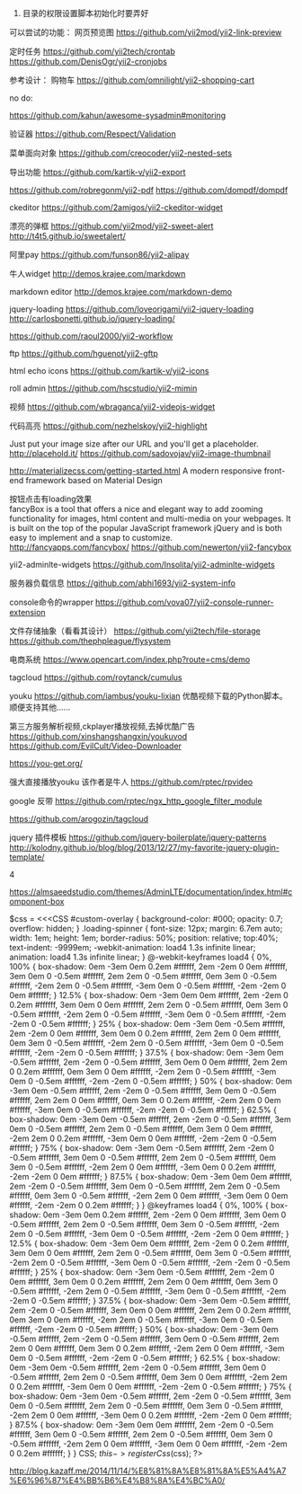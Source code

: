 1. 目录的权限设置脚本初始化时要弄好

可以尝试的功能：
网页预览图
https://github.com/yii2mod/yii2-link-preview

定时任务
https://github.com/yii2tech/crontab
https://github.com/DenisOgr/yii2-cronjobs



参考设计：
购物车
https://github.com/omnilight/yii2-shopping-cart


no do:


https://github.com/kahun/awesome-sysadmin#monitoring

验证器
https://github.com/Respect/Validation


菜单面向对象
https://github.com/creocoder/yii2-nested-sets





导出功能
https://github.com/kartik-v/yii2-export

https://github.com/robregonm/yii2-pdf
https://github.com/dompdf/dompdf

ckeditor
https://github.com/2amigos/yii2-ckeditor-widget

漂亮的弹框
https://github.com/yii2mod/yii2-sweet-alert
http://t4t5.github.io/sweetalert/

阿里pay
https://github.com/funson86/yii2-alipay

牛人widget
http://demos.krajee.com/markdown

markdown editor
http://demos.krajee.com/markdown-demo

jquery-loading
https://github.com/loveorigami/yii2-jquery-loading
http://carlosbonetti.github.io/jquery-loading/

https://github.com/raoul2000/yii2-workflow


ftp
https://github.com/hguenot/yii2-gftp

html echo icons
https://github.com/kartik-v/yii2-icons

roll admin
https://github.com/hscstudio/yii2-mimin

视频
https://github.com/wbraganca/yii2-videojs-widget

代码高亮
https://github.com/nezhelskoy/yii2-highlight

Just put your image size after our URL and you'll get a placeholder.
http://placehold.it/
https://github.com/sadovojav/yii2-image-thumbnail

http://materializecss.com/getting-started.html
A modern responsive front-end framework based on Material Design

按钮点击有loading效果  
fancyBox is a tool that offers a nice and elegant way to add zooming functionality for images, html content and multi-media on your webpages. It is built on the top of the popular JavaScript framework jQuery and is both easy to implement and a snap to customize.
http://fancyapps.com/fancybox/
https://github.com/newerton/yii2-fancybox

yii2-adminlte-widgets
https://github.com/Insolita/yii2-adminlte-widgets

服务器负载信息
https://github.com/abhi1693/yii2-system-info

console命令的wrapper
https://github.com/vova07/yii2-console-runner-extension


文件存储抽象（看看其设计）
https://github.com/yii2tech/file-storage
https://github.com/thephpleague/flysystem

电商系统
https://www.opencart.com/index.php?route=cms/demo

tagcloud
https://github.com/roytanck/cumulus

youku
https://github.com/iambus/youku-lixian
优酷视频下载的Python脚本。顺便支持其他……

第三方服务解析视频,ckplayer播放视频,去掉优酷广告
https://github.com/xinshangshangxin/youkuvod
https://github.com/EvilCult/Video-Downloader

https://you-get.org/

强大直接播放youku  该作者是牛人
https://github.com/rptec/rpvideo


google 反带
https://github.com/rptec/ngx_http_google_filter_module

https://github.com/arogozin/tagcloud

jquery 插件模板
https://github.com/jquery-boilerplate/jquery-patterns
http://kolodny.github.io/blog/blog/2013/12/27/my-favorite-jquery-plugin-template/

4

https://almsaeedstudio.com/themes/AdminLTE/documentation/index.html#component-box



$css = <<<CSS
#custom-overlay {
  background-color: #000;
  opacity: 0.7;
  overflow: hidden;
}
.loading-spinner {
  font-size: 12px;
  margin: 6.7em auto;
  width: 1em;
  height: 1em;
  border-radius: 50%;
  position: relative;
  top:40%;
  text-indent: -9999em;
  -webkit-animation: load4 1.3s infinite linear;
  animation: load4 1.3s infinite linear;
}
@-webkit-keyframes load4 {
  0%,
  100% {
    box-shadow: 0em -3em 0em 0.2em #ffffff, 2em -2em 0 0em #ffffff, 3em 0em 0 -0.5em #ffffff, 2em 2em 0 -0.5em #ffffff, 0em 3em 0 -0.5em #ffffff, -2em 2em 0 -0.5em #ffffff, -3em 0em 0 -0.5em #ffffff, -2em -2em 0 0em #ffffff;
  }
  12.5% {
    box-shadow: 0em -3em 0em 0em #ffffff, 2em -2em 0 0.2em #ffffff, 3em 0em 0 0em #ffffff, 2em 2em 0 -0.5em #ffffff, 0em 3em 0 -0.5em #ffffff, -2em 2em 0 -0.5em #ffffff, -3em 0em 0 -0.5em #ffffff, -2em -2em 0 -0.5em #ffffff;
  }
  25% {
    box-shadow: 0em -3em 0em -0.5em #ffffff, 2em -2em 0 0em #ffffff, 3em 0em 0 0.2em #ffffff, 2em 2em 0 0em #ffffff, 0em 3em 0 -0.5em #ffffff, -2em 2em 0 -0.5em #ffffff, -3em 0em 0 -0.5em #ffffff, -2em -2em 0 -0.5em #ffffff;
  }
  37.5% {
    box-shadow: 0em -3em 0em -0.5em #ffffff, 2em -2em 0 -0.5em #ffffff, 3em 0em 0 0em #ffffff, 2em 2em 0 0.2em #ffffff, 0em 3em 0 0em #ffffff, -2em 2em 0 -0.5em #ffffff, -3em 0em 0 -0.5em #ffffff, -2em -2em 0 -0.5em #ffffff;
  }
  50% {
    box-shadow: 0em -3em 0em -0.5em #ffffff, 2em -2em 0 -0.5em #ffffff, 3em 0em 0 -0.5em #ffffff, 2em 2em 0 0em #ffffff, 0em 3em 0 0.2em #ffffff, -2em 2em 0 0em #ffffff, -3em 0em 0 -0.5em #ffffff, -2em -2em 0 -0.5em #ffffff;
  }
  62.5% {
    box-shadow: 0em -3em 0em -0.5em #ffffff, 2em -2em 0 -0.5em #ffffff, 3em 0em 0 -0.5em #ffffff, 2em 2em 0 -0.5em #ffffff, 0em 3em 0 0em #ffffff, -2em 2em 0 0.2em #ffffff, -3em 0em 0 0em #ffffff, -2em -2em 0 -0.5em #ffffff;
  }
  75% {
    box-shadow: 0em -3em 0em -0.5em #ffffff, 2em -2em 0 -0.5em #ffffff, 3em 0em 0 -0.5em #ffffff, 2em 2em 0 -0.5em #ffffff, 0em 3em 0 -0.5em #ffffff, -2em 2em 0 0em #ffffff, -3em 0em 0 0.2em #ffffff, -2em -2em 0 0em #ffffff;
  }
  87.5% {
    box-shadow: 0em -3em 0em 0em #ffffff, 2em -2em 0 -0.5em #ffffff, 3em 0em 0 -0.5em #ffffff, 2em 2em 0 -0.5em #ffffff, 0em 3em 0 -0.5em #ffffff, -2em 2em 0 0em #ffffff, -3em 0em 0 0em #ffffff, -2em -2em 0 0.2em #ffffff;
  }
}
@keyframes load4 {
  0%,
  100% {
    box-shadow: 0em -3em 0em 0.2em #ffffff, 2em -2em 0 0em #ffffff, 3em 0em 0 -0.5em #ffffff, 2em 2em 0 -0.5em #ffffff, 0em 3em 0 -0.5em #ffffff, -2em 2em 0 -0.5em #ffffff, -3em 0em 0 -0.5em #ffffff, -2em -2em 0 0em #ffffff;
  }
  12.5% {
    box-shadow: 0em -3em 0em 0em #ffffff, 2em -2em 0 0.2em #ffffff, 3em 0em 0 0em #ffffff, 2em 2em 0 -0.5em #ffffff, 0em 3em 0 -0.5em #ffffff, -2em 2em 0 -0.5em #ffffff, -3em 0em 0 -0.5em #ffffff, -2em -2em 0 -0.5em #ffffff;
  }
  25% {
    box-shadow: 0em -3em 0em -0.5em #ffffff, 2em -2em 0 0em #ffffff, 3em 0em 0 0.2em #ffffff, 2em 2em 0 0em #ffffff, 0em 3em 0 -0.5em #ffffff, -2em 2em 0 -0.5em #ffffff, -3em 0em 0 -0.5em #ffffff, -2em -2em 0 -0.5em #ffffff;
  }
  37.5% {
    box-shadow: 0em -3em 0em -0.5em #ffffff, 2em -2em 0 -0.5em #ffffff, 3em 0em 0 0em #ffffff, 2em 2em 0 0.2em #ffffff, 0em 3em 0 0em #ffffff, -2em 2em 0 -0.5em #ffffff, -3em 0em 0 -0.5em #ffffff, -2em -2em 0 -0.5em #ffffff;
  }
  50% {
    box-shadow: 0em -3em 0em -0.5em #ffffff, 2em -2em 0 -0.5em #ffffff, 3em 0em 0 -0.5em #ffffff, 2em 2em 0 0em #ffffff, 0em 3em 0 0.2em #ffffff, -2em 2em 0 0em #ffffff, -3em 0em 0 -0.5em #ffffff, -2em -2em 0 -0.5em #ffffff;
  }
  62.5% {
    box-shadow: 0em -3em 0em -0.5em #ffffff, 2em -2em 0 -0.5em #ffffff, 3em 0em 0 -0.5em #ffffff, 2em 2em 0 -0.5em #ffffff, 0em 3em 0 0em #ffffff, -2em 2em 0 0.2em #ffffff, -3em 0em 0 0em #ffffff, -2em -2em 0 -0.5em #ffffff;
  }
  75% {
    box-shadow: 0em -3em 0em -0.5em #ffffff, 2em -2em 0 -0.5em #ffffff, 3em 0em 0 -0.5em #ffffff, 2em 2em 0 -0.5em #ffffff, 0em 3em 0 -0.5em #ffffff, -2em 2em 0 0em #ffffff, -3em 0em 0 0.2em #ffffff, -2em -2em 0 0em #ffffff;
  }
  87.5% {
    box-shadow: 0em -3em 0em 0em #ffffff, 2em -2em 0 -0.5em #ffffff, 3em 0em 0 -0.5em #ffffff, 2em 2em 0 -0.5em #ffffff, 0em 3em 0 -0.5em #ffffff, -2em 2em 0 0em #ffffff, -3em 0em 0 0em #ffffff, -2em -2em 0 0.2em #ffffff;
  }
}
CSS;
$this->registerCss($css);
?>


<div id="custom-overlay" class="loading-shown" style="display:none;position: absolute; z-index: 1; top: 2652px; left: 350px; width: 360px; height: 180px;">
	<div class="loading-spinner">
	        Custom loading...
	</div>
</div>


http://blog.kazaff.me/2014/11/14/%E8%81%8A%E8%81%8A%E5%A4%A7%E6%96%87%E4%BB%B6%E4%B8%8A%E4%BC%A0/
